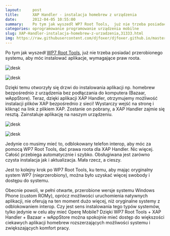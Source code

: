 ```yaml
---
layout:     post
title:      XAP Handler - instalacja homebrew z urządzenia
date:       2012-04-05 10:55:00
summary:    Po tym jak wyszedł WP7 Root Tools,  już nie trzeba posiadać przerobionego systemu, aby móc instalować aplikacje, wymagające praw roota.<!----><!---->Dzięki temu otworzyły się drzwi do instalowania aplikacji np. homebrew bezpośrednio z urządzenia bez podłączania do komputera (Bazaar, wAppStore). Teraz, dzięki aplikacji XAP Handler, otrzymujemy  możliwość instalacji plików XAP bezpośrednio z sieci! ...
categories: oprogramowanie programowanie urządzenia mobilne
slug: XAP-Handler-instalacja-homebrew-z-urzadzenia,31333.html
img: https://raw.githubusercontent.com/djfoxer/djfoxer.github.io/master/_img/2012-4-5-_155_/g_-_-x-_-_-_x20120403234839_0.jpg
---
```




Po tym jak wyszedł [WP7 Root Tools](http://www.dobreprogramy.pl/djfoxer/Rootowanie-w-Windows-Phone-dla-wszystkich,31248.html),  już nie trzeba posiadać przerobionego systemu, aby móc instalować aplikacje, wymagające praw roota.



![desk](https://raw.githubusercontent.com/djfoxer/djfoxer.github.io/master/_img/2012-4-5-_155_/g_-_-x-_-_-_x20120403234839_0.jpg)


![desk](https://raw.githubusercontent.com/djfoxer/djfoxer.github.io/master/_img/2012-4-5-_155_/g_-_-x-_-_-_x20120403234854_0.jpg)



Dzięki temu otworzyły się drzwi do instalowania aplikacji np. homebrew bezpośrednio z urządzenia bez podłączania do komputera (Bazaar, wAppStore). Teraz, dzięki aplikacji XAP Handler, otrzymujemy  możliwość instalacji plików XAP bezpośrednio z sieci! Wystarczy wejść na stronę i kliknąć na link z plikiem XAP. Zostanie on pobrany, a XAP Handler zajmie się resztą. Zainstaluje aplikację na naszym urządzeniu.







![desk](https://raw.githubusercontent.com/djfoxer/djfoxer.github.io/master/_img/2012-4-5-_155_/g_-_-x-_-_-_x20120403234902_0.jpg)


![desk](https://raw.githubusercontent.com/djfoxer/djfoxer.github.io/master/_img/2012-4-5-_155_/g_-_-x-_-_-_x20120403234845_0.jpg)



Jedynie co musimy mieć to,  odblokowany telefon interop, aby móc za pomocą WP7 Root Tools, dać prawa roota dla XAP Handler. Nic więcej. Całość przebiega automatycznie i szybko. Obsługiwana jest zarówno czysta instalacja jak i aktualizacja. Mała rzecz, a cieszy.





Jest to kolejny krok po WP7 Root Tools, ku temu, aby mając oryginalny system WP7 (nieprzerobiony), można było uzyskać więcej swobody i dostępu do systemu.

Obecnie powoli, w pełni otwarte, przerobione wersje systemu Windows Phone (custom ROMy), oprócz możliwości uruchomienia natywnych aplikacji, nie oferują na ten moment dużo więcej, niż oryginalne systemy z odblokowaniem interop. Czy jest sens instalowania tego typów systemów, tylko jedynie w celu aby mieć Operę Mobile? Dzięki WP7 Root Tools + XAP Handler + Bazaar + wAppStore można spokojnie mieć dostęp do większości ciekawych aplikacji homebrew rozszerzających możliwości systemu i zwiększających komfort pracy.